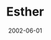 ---
layout: message
category: message
series: "Icons"
title: "Esther"
date: 2002-06-01
message_id: 279
---